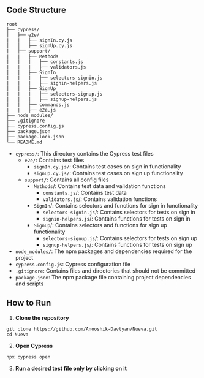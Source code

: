 ## Code Structure

```
root
├── cypress/
│   ├── e2e/
|   |   ├── signIn.cy.js
│   │   ├── signUp.cy.js
|   ├── support/
|   |   ├── Methods
|   |   |   ├── constants.js
|   |   |   ├── validators.js
|   |   ├── SignIn  
|   |   |   ├── selectors-signin.js
|   |   |   ├── signin-helpers.js
|   |   ├── SignUp
|   |   |   ├── selectors-signup.js
|   |   |   ├── signup-helpers.js
|   |   ├── commands.js
|   |   ├── e2e.js
├── node_modules/
├── .gitignore
├── cypress.config.js
├── package.json
├── package-lock.json
└── README.md
```
- `cypress/`: This directory contains the Cypress test files
    - `e2e/`: Contains test files
        - `signIn.cy.js/`: Contains test cases on sign in functionality
        - `signUp.cy.js/`: Contains test cases on sign up functionality
    - `support/`: Contains all config files
        - `Methods`/: Contains test data and validation functions
            - `constants.js`/: Contains test data
            - `validators.js`/: Contains validation functions
        - `SignIn`/: Contains selectors and functions for sign in functionality
            - `selectors-signin.js`/: Contains selectors for tests on sign in
            - `signin-helpers.js`/: Contains functions for tests on sign in
        - `SignUp`/: Contains selectors and functions for sign up functionality
            - `selectors-signup.js`/: Contains selectors for tests on sign up
            - `signup-helpers.js`/: Contains functions for tests on sign up
- `node_modules/`: The npm packages and dependencies required for the project
- `cypress.config.js`: Cypress configuration file
- `.gitignore`: Contains files and directories that should not be committed
- `package.json`: The npm package file containing project dependencies and scripts

## How to Run

1. **Clone the repository**
```
git clone https://github.com/Anooshik-Davtyan/Nueva.git
cd Nueva
```
2. **Open Cypress**
```
npx cypress open
```

3. **Run a desired test file only by clicking on it**
